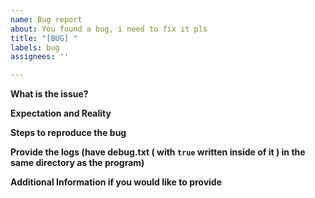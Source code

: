```yaml
---
name: Bug report
about: You found a bug, i need to fix it pls
title: "[BUG] "
labels: bug
assignees: ''

---
```


**What is the issue?**

**Expectation and Reality**

**Steps to reproduce the bug**

**Provide the logs (have debug.txt ( with `true` written inside of it ) in the same directory as the program)**

**Additional Information if you would like to provide**
